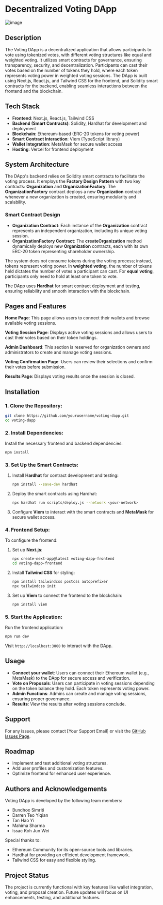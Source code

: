 # Decentralized Voting DApp 

![image](https://github.com/user-attachments/assets/5c2edf33-1440-40e5-a700-9707cf7e6109)

## Description

The Voting DApp is a decentralized application that allows participants to vote using tokenized votes, with different voting structures like equal and weighted voting. It utilizes smart contracts for governance, ensuring transparency, security, and decentralization. Participants can cast their votes based on the number of tokens they hold, where each token represents voting power in weighted voting sessions. The DApp is built using Next.js, React.js, and Tailwind CSS for the frontend, and Solidity smart contracts for the backend, enabling seamless interactions between the frontend and the blockchain.

## Tech Stack

- **Frontend**: Next.js, React.js, Tailwind CSS
- **Backend (Smart Contracts)**: Solidity, Hardhat for development and deployment
- **Blockchain**: Ethereum-based (ERC-20 tokens for voting power)
- **Smart Contract Interaction**: Viem (TypeScript library)
- **Wallet Integration**: MetaMask for secure wallet access
- **Hosting**: Vercel for frontend deployment

## System Architecture

The DApp's backend relies on Solidity smart contracts to facilitate the voting process. It employs the **Factory Design Pattern** with two key contracts: **Organization** and **OrganizationFactory**. The **OrganizationFactory** contract deploys a new **Organization** contract whenever a new organization is created, ensuring modularity and scalability.

### Smart Contract Design

- **Organization Contract**: Each instance of the **Organization** contract represents an independent organization, including its unique voting session.
- **OrganizationFactory Contract**: The **createOrganization** method dynamically deploys new **Organization** contracts, each with its own ERC-20 token representing shareholder ownership.
  
The system does not consume tokens during the voting process; instead, tokens represent voting power. In **weighted voting**, the number of tokens held dictates the number of votes a participant can cast. For **equal voting**, participants only need to hold at least one token to vote.

The DApp uses **Hardhat** for smart contract deployment and testing, ensuring reliability and smooth interaction with the blockchain.

## Pages and Features

**Home Page**: This page allows users to connect their wallets and browse available voting sessions.

**Voting Session Page**: Displays active voting sessions and allows users to cast their votes based on their token holdings.

**Admin Dashboard**: This section is reserved for organization owners and administrators to create and manage voting sessions.

**Voting Confirmation Page**: Users can review their selections and confirm their votes before submission.

**Results Page**: Displays voting results once the session is closed.

## Installation

### 1. Clone the Repository:

```bash
git clone https://github.com/yourusername/voting-dapp.git
cd voting-dapp
```

### 2. Install Dependencies:

Install the necessary frontend and backend dependencies:

```bash
npm install
```

### 3. Set Up the Smart Contracts:

1. Install **Hardhat** for contract development and testing:

   ```bash
   npm install --save-dev hardhat
   ```

2. Deploy the smart contracts using Hardhat:

   ```bash
   npx hardhat run scripts/deploy.js --network <your-network>
   ```

3. Configure **Viem** to interact with the smart contracts and **MetaMask** for secure wallet access.

### 4. Frontend Setup:

To configure the frontend:

1. Set up **Next.js**:

   ```bash
   npx create-next-app@latest voting-dapp-frontend
   cd voting-dapp-frontend
   ```

2. Install **Tailwind CSS** for styling:

   ```bash
   npm install tailwindcss postcss autoprefixer
   npx tailwindcss init
   ```

3. Set up **Viem** to connect the frontend to the blockchain:

   ```bash
   npm install viem
   ```

### 5. Start the Application:

Run the frontend application:

```bash
npm run dev
```

Visit `http://localhost:3000` to interact with the DApp.

## Usage

- **Connect your wallet**: Users can connect their Ethereum wallet (e.g., MetaMask) to the DApp for secure access and verification.
- **Vote on Proposals**: Users can participate in voting sessions depending on the token balance they hold. Each token represents voting power.
- **Admin Functions**: Admins can create and manage voting sessions, ensuring proper governance.
- **Results**: View the results after voting sessions conclude.

## Support

For any issues, please contact [Your Support Email] or visit the [GitHub Issues Page](https://github.com/yourusername/voting-dapp/issues).

## Roadmap

- Implement and test additional voting structures.
- Add user profiles and customization features.
- Optimize frontend for enhanced user experience.

## Authors and Acknowledgements

Voting DApp is developed by the following team members:

- Bundhoo Simriti
- Darren Teo Yiqian
- Tan Hao Yi
- Mahima Sharma
- Issac Koh Jun Wei

Special thanks to:

- Ethereum Community for its open-source tools and libraries.
- Hardhat for providing an efficient development framework.
- Tailwind CSS for easy and flexible styling.

## Project Status

The project is currently functional with key features like wallet integration, voting, and proposal creation. Future updates will focus on UI enhancements, testing, and additional features.
